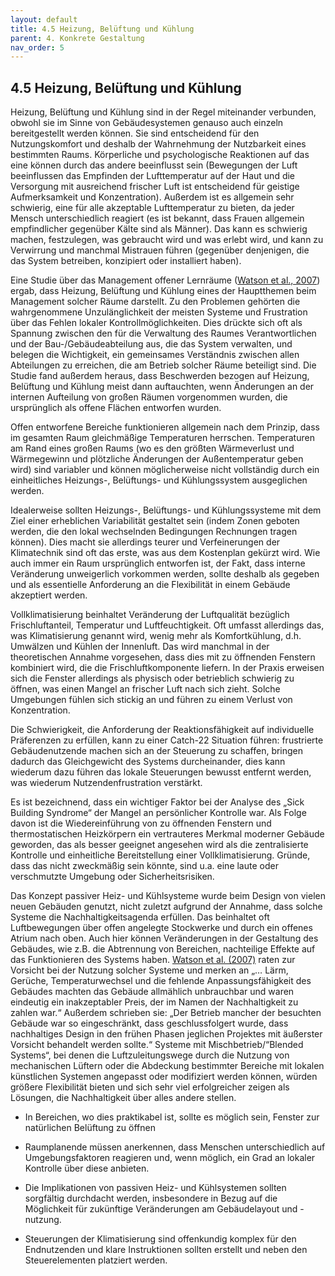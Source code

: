 ```yaml
---
layout: default
title: 4.5 Heizung, Belüftung und Kühlung
parent: 4. Konkrete Gestaltung
nav_order: 5
---
```

## 4.5 Heizung, Belüftung und Kühlung

Heizung, Belüftung und Kühlung sind in der Regel miteinander verbunden,
obwohl sie im Sinne von Gebäudesystemen genauso auch einzeln
bereitgestellt werden können. Sie sind entscheidend für den
Nutzungskomfort und deshalb der Wahrnehmung der Nutzbarkeit eines
bestimmten Raums. Körperliche und psychologische Reaktionen auf das eine
können durch das andere beeinflusst sein (Bewegungen der Luft
beeinflussen das Empfinden der Lufttemperatur auf der Haut und die
Versorgung mit ausreichend frischer Luft ist entscheidend für geistige
Aufmerksamkeit und Konzentration). Außerdem ist es allgemein sehr
schwierig, eine für alle akzeptable Lufttemperatur zu bieten, da jeder
Mensch unterschiedlich reagiert (es ist bekannt, dass Frauen allgemein
empfindlicher gegenüber Kälte sind als Männer). Das kann es schwierig
machen, festzulegen, was gebraucht wird und was erlebt wird, und kann zu
Verwirrung und manchmal Mistrauen führen (gegenüber denjenigen, die das
System betreiben, konzipiert oder installiert haben).

Eine Studie über das Management offener Lernräume ([Watson et al., 2007](../11_Referenzen.md))
ergab, dass Heizung, Belüftung und Kühlung eines der Hauptthemen beim
Management solcher Räume darstellt. Zu den Problemen gehörten die
wahrgenommene Unzulänglichkeit der meisten Systeme und Frustration über
das Fehlen lokaler Kontrollmöglichkeiten. Dies drückte sich oft als
Spannung zwischen den für die Verwaltung des Raumes Verantwortlichen und der
Bau-/Gebäudeabteilung aus, die das System verwalten, und belegen
die Wichtigkeit, ein gemeinsames Verständnis zwischen allen Abteilungen
zu erreichen, die am Betrieb solcher Räume beteiligt sind. Die Studie
fand außerdem heraus, dass Beschwerden bezogen auf Heizung, Belüftung
und Kühlung meist dann auftauchten, wenn Änderungen an der internen
Aufteilung von großen Räumen vorgenommen wurden, die ursprünglich als
offene Flächen entworfen wurden.

Offen entworfene Bereiche funktionieren allgemein nach dem Prinzip, dass
im gesamten Raum gleichmäßige Temperaturen herrschen. Temperaturen am
Rand eines großen Raums (wo es den größten Wärmeverlust und Wärmegewinn
und plötzliche Änderungen der Außentemperatur geben wird) sind variabler
und können möglicherweise nicht vollständig durch ein einheitliches
Heizungs-, Belüftungs- und Kühlungssystem ausgeglichen werden.

Idealerweise sollten Heizungs-, Belüftungs- und Kühlungssysteme mit dem
Ziel einer erheblichen Variabilität gestaltet sein (indem Zonen geboten
werden, die den lokal wechselnden Bedingungen Rechnungen tragen können).
Dies macht sie allerdings teurer und Verfeinerungen der Klimatechnik
sind oft das erste, was aus dem Kostenplan gekürzt wird. Wie auch immer
ein Raum ursprünglich entworfen ist, der Fakt, dass interne Veränderung
unweigerlich vorkommen werden, sollte deshalb als gegeben und als
essentielle Anforderung an die Flexibilität in einem Gebäude akzeptiert
werden.

Vollklimatisierung beinhaltet Veränderung der Luftqualität bezüglich
Frischluftanteil, Temperatur und Luftfeuchtigkeit. Oft umfasst
allerdings das, was Klimatisierung genannt wird, wenig mehr als
Komfortkühlung, d.h. Umwälzen und Kühlen der Innenluft. Das wird
manchmal in der theoretischen Annahme vorgesehen, dass dies mit zu
öffnenden Fenstern kombiniert wird, die die Frischluftkomponente
liefern. In der Praxis erweisen sich die Fenster allerdings als physisch
oder betrieblich schwierig zu öffnen, was einen Mangel an frischer Luft
nach sich zieht. Solche Umgebungen fühlen sich stickig an und führen zu
einem Verlust von Konzentration.

Die Schwierigkeit, die Anforderung der Reaktionsfähigkeit auf
individuelle Präferenzen zu erfüllen, kann zu einer Catch-22 Situation
führen: frustrierte Gebäudenutzende machen sich an der Steuerung zu
schaffen, bringen dadurch das Gleichgewicht des Systems durcheinander,
dies kann wiederum dazu führen das lokale Steuerungen bewusst entfernt
werden, was wiederum Nutzendenfrustration verstärkt.

Es ist bezeichnend, dass ein wichtiger Faktor bei der Analyse des „Sick
Building Syndrome“ der Mangel an persönlicher Kontrolle war. Als Folge
davon ist die Wiedereinführung von zu öffnenden Fenstern und
thermostatischen Heizkörpern ein vertrauteres Merkmal moderner Gebäude
geworden, das als besser geeignet angesehen wird als die zentralisierte
Kontrolle und einheitliche Bereitstellung einer Vollklimatisierung.
Gründe, dass das nicht zweckmäßig sein könnte, sind u.a. eine laute oder
verschmutzte Umgebung oder Sicherheitsrisiken.

Das Konzept passiver Heiz- und Kühlsysteme wurde beim Design von vielen
neuen Gebäuden genutzt, nicht zuletzt aufgrund der Annahme, dass solche
Systeme die Nachhaltigkeitsagenda erfüllen. Das beinhaltet oft
Luftbewegungen über offen angelegte Stockwerke und durch ein offenes
Atrium nach oben. Auch hier können Veränderungen in der Gestaltung des
Gebäudes, wie z.B. die Abtrennung von Bereichen, nachteilige Effekte auf
das Funktionieren des Systems haben. [Watson et al. (2007)](../11_Referenzen.md) raten zur
Vorsicht bei der Nutzung solcher Systeme und merken an „… Lärm, Gerüche,
Temperaturwechsel und die fehlende Anpassungsfähigkeit des Gebäudes
machten das Gebäude allmählich unbrauchbar und waren eindeutig ein
inakzeptabler Preis, der im Namen der Nachhaltigkeit zu zahlen war.“
Außerdem schrieben sie: „Der Betrieb mancher der besuchten Gebäude war
so eingeschränkt, dass geschlussfolgert wurde, dass nachhaltiges Design
in den frühen Phasen jeglichen Projektes mit äußerster Vorsicht
behandelt werden sollte.“ Systeme mit Mischbetrieb/“Blended Systems“,
bei denen die Luftzuleitungswege durch die Nutzung von mechanischen
Lüftern oder die Abdeckung bestimmter Bereiche mit lokalen künstlichen
Systemen angepasst oder modifiziert werden können, würden größere
Flexibilität bieten und sich sehr viel erfolgreicher zeigen als
Lösungen, die Nachhaltigkeit über alles andere stellen.

-   In Bereichen, wo dies praktikabel ist, sollte es möglich sein,
    Fenster zur natürlichen Belüftung zu öffnen

-   Raumplanende müssen anerkennen, dass Menschen unterschiedlich auf
    Umgebungsfaktoren reagieren und, wenn möglich, ein Grad an lokaler
    Kontrolle über diese anbieten.

-   Die Implikationen von passiven Heiz- und Kühlsystemen sollten
    sorgfältig durchdacht werden, insbesondere in Bezug auf die
    Möglichkeit für zukünftige Veränderungen am Gebäudelayout und
    -nutzung.

-   Steuerungen der Klimatisierung sind offenkundig komplex für den
    Endnutzenden und klare Instruktionen sollten erstellt und neben den
    Steuerelementen platziert werden.
